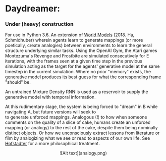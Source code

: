 # Daydreamer: 

### Under (heavy) construction

For use in Python 3.6. An extension of [World Models](https://arxiv.org/pdf/1803.10122.pdf) (2018. Ha, Schmidhuber) wherein
agents learn to generate mappings (or more poetically, create analogies) between environments to learn the general
structure underlying similar tasks. Using the OpenAI Gym, the Atari games Montezuma's Revenge and Frostbite are simulated
consecutively for E iterations, with the frames seen at a given time step in the previous simulation acting as the target for the agents' 
generative model at the same timestep in the current simulation. Where no prior "memory" exists, the generative model produces
its best guess for what the corresponding frame "should" be.

An untrained Mixture Density RNN is used as a reservoir to supply the generative model with temporal information.

At this rudimentary stage, the system is being forced to "dream" in B while navigating A, but future versions will seek to  
to generate unforced mappings. Analogous (!) to how when someone comments on the quality of a slice of cake, humans create 
an unforced mapping (or analogy) to the rest of the cake, despite them being nominally distinct objects. Or how we unconsciously extract 
lessons from literature or film by analogizing what we see or read to aspects of our own life. See [Hofstadter](https://www.amazon.com/Am-Strange-Loop-Douglas-Hofstadter/dp/0465030793) for a more philosophical treatment.

<p align="center">
![Alt text](analogy.png)
</p>


